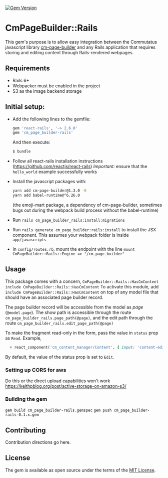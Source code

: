 [![Gem Version](https://badge.fury.io/rb/cm_page_builder-rails.svg)](https://badge.fury.io/rb/cm_page_builder-rails)

# CmPageBuilder::Rails
This gem's purpose is to allow easy integration between the Commutatus javascript library [cm-page-builder](https://github.com/commutatus/cm-page-builder) and any Rails application that requires storing and editing content through Rails-rendered webpages.

## Requirements

* Rails 6+
* Webpacker must be enabled in the project
* S3 as the image backend storage


## Initial setup:

* Add the following lines to the gemfile:
  ```ruby
  gem 'react-rails', '~> 2.6.0'
  gem 'cm_page_builder-rails'
  ```
  And then execute:
  ```bash
  $ bundle
  ```
* Follow all react-rails installation instructions (https://github.com/reactjs/react-rails)
*Important:* ensure that the `hello_world` example successfully works

* Install the javascript packages with:
  ```bash
  yarn add cm-page-builder@1.3.0 -E
  yarn add babel-runtime@^6.26.0
  ```
  (the emoji-mart package, a dependency of cm-page-builder, sometimes bugs out during the webpack build process without the babel-runtime)

* Run `rails cm_page_builder_rails:install:migrations`

* Run `rails generate cm_page_builder:rails:install` to install the JSX component. This assumes your webpack folder is inside `app/javascripts`

* In `config/routes.rb`, mount the endpoint with the line `mount CmPageBuilder::Rails::Engine => "/cm_page_builder"`

## Usage
This package comes with a concern, `CmPageBuilder::Rails::HasCmContent` `include CmPageBuilder::Rails::HasCmContent`
To activate this module, add `include CmPageBuilder::Rails::HasCmContent` on top of any model file that should have an associated page builder record.

The page builder record will be accessible from the model as *page* (`@model.page`). The show path is accessible through the route `cm_page_builder_rails.page_path(@page)`, and the edit path through the route `cm_page_builder_rails.edit_page_path(@page)`

To make the fragment read-only in the form, pass the value in `status` prop as `Read`. Example,
```ruby
  = react_component('cm_content_manager/Content', { input: 'content-editor', components: @page.components, assetBaseUrl: ActiveStorage::Blob.service.bucket.url, status: 'Read'})
```

By default, the value of the status prop is set to `Edit`.

### Setting up CORS for aws
Do this or the direct upload capabilities won't work
https://keithpblog.org/post/active-storage-on-amazon-s3/

### Building the gem
`gem build cm_page_builder-rails.gemspec`
`gem push cm_page_builder-rails-0.1.x.gem`

## Contributing
Contribution directions go here.

## License
The gem is available as open source under the terms of the [MIT License](https://opensource.org/licenses/MIT).
